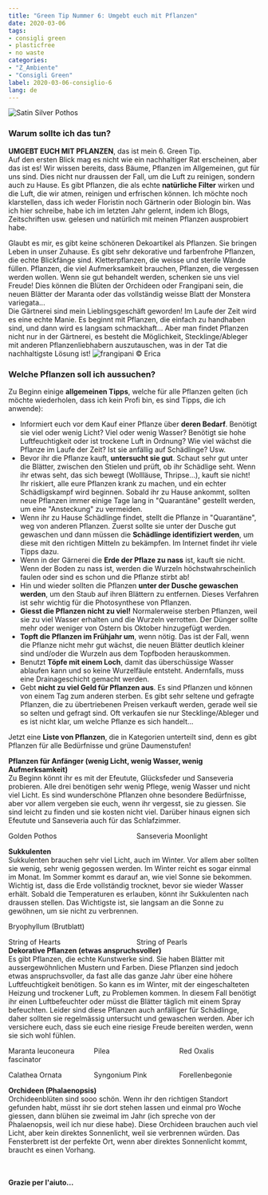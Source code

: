 ```yaml
---
title: "Green Tip Nummer 6: Umgebt euch mit Pflanzen"
date: 2020-03-06
tags:
- consigli green
- plasticfree
- no waste
categories:
- "Z_Ambiente"
- "Consigli Green"
label: 2020-03-06-consiglio-6
lang: de
---
```

![Satin Silver Pothos](../2020-03-06-consiglio-green-numero-6/header.jpeg "frangipani © Erica")

<h3>
  <font color="grey">
  </font> Warum sollte ich das tun?
</h3>

**UMGEBT EUCH MIT PFLANZEN**, das ist mein 6. Green Tip.
<br />
Auf den ersten Blick mag es nicht wie ein nachhaltiger Rat erscheinen, aber das ist es! Wir wissen bereits, dass Bäume, Pflanzen im Allgemeinen, gut für uns sind. Dies nicht nur draussen der Fall, um die Luft zu reinigen, sondern auch zu Hause. Es gibt Pflanzen, die als echte **natürliche Filter** wirken und die Luft, die wir atmen, reinigen und erfrischen können. Ich möchte noch klarstellen, dass ich weder Floristin noch Gärtnerin oder Biologin bin. Was ich hier schreibe, habe ich im letzten Jahr gelernt, indem ich Blogs, Zeitschriften usw. gelesen und natürlich mit meinen Pflanzen ausprobiert habe.

Glaubt es mir, es gibt keine schöneren Dekoartikel als Pflanzen. Sie bringen Leben in unser Zuhause. Es gibt sehr dekorative und farbenfrohe Pflanzen, die echte Blickfänge sind. Kletterpflanzen, die weisse und sterile Wände füllen. Pflanzen, die viel Aufmerksamkeit brauchen, Pflanzen, die vergessen werden wollen. Wenn sie gut behandelt werden, schenken sie uns viel Freude! Dies können die Blüten der Orchideen oder Frangipani sein, die neuen Blätter der Maranta oder das vollständig weisse Blatt der Monstera variegata...
<br />
Die Gärtnerei sind mein Lieblingsgeschäft geworden! Im Laufe der Zeit wird es eine echte Manie. Es beginnt mit Pflanzen, die einfach zu handhaben sind, und dann wird es langsam schmackhaft... Aber man findet Pflanzen nicht nur in der Gärtnerei, es besteht die Möglichkeit, Stecklinge/Ableger mit anderen Pflanzenliebhabern auszutauschen, was in der Tat die nachhaltigste Lösung ist!
![](../2020-03-06-consiglio-green-numero-6/mensola1.jpeg "frangipani © Erica")
<h3>
	<font color="grey">
	</font> Welche Pflanzen soll ich aussuchen?
</h3>

Zu Beginn einige **allgemeinen Tipps**, welche für alle Pflanzen gelten (ich möchte wiederholen, dass ich kein Profi bin, es sind Tipps, die ich anwende):
- Informiert euch vor dem Kauf einer Pflanze über **deren Bedarf**. Benötigt sie viel oder wenig Licht? Viel oder wenig Wasser? Benötigt sie hohe Luftfeuchtigkeit oder ist trockene Luft in Ordnung? Wie viel wächst die Pflanze im Laufe der Zeit? Ist sie anfällig auf Schädlinge? Usw.
- Bevor ihr die Pflanze kauft, **untersucht sie gut**. Schaut sehr gut unter die Blätter, zwischen den Stielen und prüft, ob ihr Schädlige seht. Wenn ihr etwas seht, das sich bewegt (Wollläuse, Thripse...), kauft sie nicht! Ihr riskiert, alle eure Pflanzen krank zu machen, und ein echter Schädligskampf wird beginnen. Sobald ihr zu Hause ankommt, sollten neue Pflanzen immer einige Tage lang in "Quarantäne" gestellt werden, um eine "Ansteckung" zu vermeiden.
- Wenn ihr zu Hause Schädlinge findet, stellt die Pflanze in "Quarantäne", weg von anderen Pflanzen. Zuerst sollte sie unter der Dusche gut gewaschen und dann müssen die **Schädlinge identifiziert werden**, um diese mit den richtigen Mitteln zu bekämpfen. Im Internet findet ihr viele Tipps dazu.
- Wenn in der Gärnerei die **Erde der Pflaze zu nass** ist, kauft sie nicht. Wenn der Boden zu nass ist, werden die Wurzeln höchstwahrscheinlich faulen oder sind es schon und die Pflanze stirbt ab!
- Hin und wieder sollten die Pflanzen **unter der Dusche gewaschen werden**, um den Staub auf ihren Blättern zu entfernen. Dieses Verfahren ist sehr wichtig für die Photosynthese von Pflanzen.
- **Giesst die Pflanzen nicht zu viel!** Normalerweise sterben Pflanzen, weil sie zu viel Wasser erhalten und die Wurzeln verrotten. Der Dünger sollte mehr oder weniger von Ostern bis Oktober hinzugefügt werden.
- **Topft die Pflanzen im Frühjahr um**, wenn nötig. Das ist der Fall, wenn die Pflanze nicht mehr gut wächst, die neuen Blätter deutlich kleiner sind und/oder die Wurzeln aus dem Topfboden herauskommen.
- Benutzt **Töpfe mit einem Loch**, damit das überschüssige Wasser ablaufen kann und so keine Wurzelfäule entsteht. Andernfalls, muss eine Drainageschicht gemacht werden.
- Gebt **nicht zu viel Geld für Pflanzen aus**. Es sind Pflanzen und können von einem Tag zum anderen sterben. Es gibt sehr seltene und gefragte Pflanzen, die zu übertriebenen Preisen verkauft werden, gerade weil sie so selten und gefragt sind. Oft verkaufen sie nur Stecklinge/Ableger und es ist nicht klar, um welche Pflanze es sich handelt...

Jetzt eine **Liste von Pflanzen**, die in Kategorien unterteilt sind, denn es gibt Pflanzen für alle Bedürfnisse und grüne Daumenstufen!

**Pflanzen für Anfänger (wenig Licht, wenig Wasser, wenig Aufmerksamkeit)**
<br />
Zu Beginn könnt ihr es mit der Efeutute, Glücksfeder und Sanseveria probieren. Alle drei benötigen sehr wenig Pflege, wenig Wasser und nicht viel Licht. Es sind wunderschöne Pflanzen ohne besondere Bedürfnisse, aber vor allem vergeben sie euch, wenn ihr vergesst, sie zu giessen. Sie sind leicht zu finden und sie kosten nicht viel. Darüber hinaus eignen sich Efeutute und Sanseveria auch für das Schlafzimmer.
<p>
  <div style="width: 100%; margin-bottom: 0">
    <span class="caption-group" style="float: left; left; width: 49%; margin-right: 1%">
        <img src="../2020-03-06-consiglio-green-numero-6/efeutute.jpeg" alt="" title="frangipani © Erica" />
        <div class="caption">Golden Pothos</div>
    </span>
    <span class="caption-group" style="float: left; left; width: 49%; margin-left: 1%">
        <img src="../2020-03-06-consiglio-green-numero-6/sanseveriamoonlight.jpeg" alt="" title="frangipani © Erica" />
        <div class="caption">Sanseveria Moonlight</div>
    </span>
    <div style="clear: both"></div>
  </div>
</p>

**Sukkulenten**
<br />
Sukkulenten brauchen sehr viel Licht, auch im Winter. Vor allem aber sollten sie wenig, sehr wenig gegossen werden. Im Winter reicht es sogar einmal im Monat. Im Sommer kommt es darauf an, wie viel Sonne sie bekommen. Wichtig ist, dass die Erde vollständig trocknet, bevor sie wieder Wasser erhält. Sobald die Temperaturen es erlauben, könnt ihr Sukkulenten nach draussen stellen. Das Wichtigste ist, sie langsam an die Sonne zu gewöhnen, um sie nicht zu verbrennen.
<p>
  <div style="width: 100%; margin-bottom: 0">
    <span class="caption-group" style="float: left; left; width: 49%; margin-right: 1%">
        <img src="../2020-03-06-consiglio-green-numero-6/brutblatt.jpeg" alt="" title="frangipani © Erica" />
        <div class="caption">Bryophyllum (Brutblatt)</div>
    </span>
    <span class="caption-group" style="float: left; left; width: 49%; margin-left: 1%">
        <img src="../2020-03-06-consiglio-green-numero-6/kaktus.jpeg" alt="" title="frangipani © Erica" />
        <div class="caption"></div>
    </span>
    <div style="clear: both"></div>
  </div>
</p>

<p>
  <div style="width: 100%; margin-bottom: 0">
    <span class="caption-group" style="float: left; left; width: 49%; margin-right: 1%">
        <img src="../2020-03-06-consiglio-green-numero-6/stringofhearts.jpeg" alt="" title="frangipani © Erica" />
        <div class="caption">String of Hearts</div>
    </span>
    <span class="caption-group" style="float: left; left; width: 49%; margin-left: 1%">
        <img src="../2020-03-06-consiglio-green-numero-6/stringofpearls.jpeg" alt="" title="frangipani © Erica" />
        <div class="caption">String of Pearls</div>
    </span>
  </div>
</p>


**Dekorative Pflanzen (etwas anspruchsvoller)**
<br />
Es gibt Pflanzen, die echte Kunstwerke sind. Sie haben Blätter mit aussergewöhnlichen Mustern und Farben. Diese Pflanzen sind jedoch etwas anspruchsvoller, da fast alle das ganze Jahr über eine höhere Luftfeuchtigkeit benötigen. So kann es im Winter, mit der eingeschalteten Heizung und trockener Luft, zu Problemen kommen. In diesem Fall benötigt ihr einen Luftbefeuchter oder müsst die Blätter täglich mit einem Spray befeuchten. Leider sind diese Pflanzen auch anfälliger für Schädlinge, daher sollten sie regelmässig untersucht und gewaschen werden. Aber ich versichere euch, dass sie euch eine riesige Freude bereiten werden, wenn sie sich wohl fühlen.
<p>
  <div style="width: 100%; margin-bottom: 0">
    <span class="caption-group" style="float: left; left; width: 32%; margin-right: 1%">
        <img src="../2020-03-06-consiglio-green-numero-6/maranta.jpeg" alt="" title="frangipani © Erica" />
        <div class="caption">Maranta leuconeura fascinator</div>
    </span>
    <span class="caption-group" style="float: left; left; width: 32%; margin-right: 1%; margin-left: 1%">
        <img src="../2020-03-06-consiglio-green-numero-6/pilea.jpeg" alt="" title="frangipani © Erica" />
        <div class="caption">Pilea</div>
    </span>
    <span class="caption-group" style="float: left; left; width: 32%; margin-left: 1%">
        <img src="../2020-03-06-consiglio-green-numero-6/oxalis.jpeg" alt="" title="frangipani © Erica" />
        <div class="caption">Red Oxalis</div>
    </span>
    <div style="clear: both"></div>
  </div>
</p>

<p>
  <div style="width: 100%; margin-bottom: 0">
    <span class="caption-group" style="float: left; left; width: 32%; margin-right: 1%">
        <img src="../2020-03-06-consiglio-green-numero-6/calateaornata.jpeg" alt="" title="frangipani © Erica" />
        <div class="caption">Calathea Ornata</div>
    </span>
    <span class="caption-group" style="float: left; left; width: 32%; margin-right: 1%; margin-left: 1%">
        <img src="../2020-03-06-consiglio-green-numero-6/syngoniumpink.jpeg" alt="" title="frangipani © Erica" />
        <div class="caption">Syngonium Pink</div>
    </span>
    <span class="caption-group" style="float: left; left; width: 32%; margin-left: 1%">
        <img src="../2020-03-06-consiglio-green-numero-6/forellenbegonie.jpeg" alt="" title="frangipani © Erica" />
        <div class="caption">Forellenbegonie</div>
    </span>
    <div style="clear: both"></div>
  </div>
</p>

**Orchideen (Phalaenopsis)**
<br />
Orchideenblüten sind sooo schön. Wenn ihr den richtigen Standort gefunden habt, müsst ihr sie dort stehen lassen und einmal pro Woche giessen, dann blühen sie zweimal im Jahr (ich spreche von der Phalaenopsis, weil ich nur diese habe). Diese Orchideen brauchen auch viel Licht, aber kein direktes Sonnenlicht, weil sie verbrennen würden. Das Fensterbrett ist der perfekte Ort, wenn aber direktes Sonnenlicht kommt, braucht es einen Vorhang.
<p>
  <div style="width: 100%; margin-bottom: 0">
    <span class="caption-group" style="float: left; left; width: 49%; margin-right: 1%">
        <img src="../2020-03-06-consiglio-green-numero-6/phalaenopsis1.jpeg" alt="" title="frangipani © Erica" />
        <div class="caption"></div>
    </span>
    <span class="caption-group" style="float: left; left; width: 49%; margin-left: 1%">
        <img src="../2020-03-06-consiglio-green-numero-6/phalaenopsis2.jpeg" alt="" title="frangipani © Erica" />
        <div class="caption"></div>
    </span>
    <div style="clear: both"></div>
  </div>
</p>

<p>
  <div style="width: 100%; margin-bottom: 0">
    <span class="caption-group" style="float: left; left; width: 49%; margin-right: 1%">
        <img src="../2020-03-06-consiglio-green-numero-6/phalaenopsis3.jpeg" alt="" title="frangipani © Erica" />
        <div class="caption"></div>
    </span>
    <span class="caption-group" style="float: left; left; width: 49%; margin-left: 1%">
        <img src="../2020-03-06-consiglio-green-numero-6/phalaenopsis4.jpeg" alt="" title="frangipani © Erica" />
        <div class="caption"></div>
    </span>
    <div style="clear: both"></div>
  </div>
</p>

<h4>Grazie per l'aiuto...
  <font color="green">
    <i class="fa fa-smile-o"></i>
  </font>
</h4>
